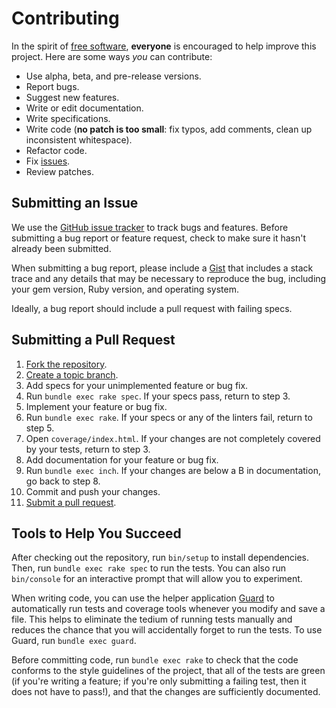 # Contributing

In the spirit of [free software], **everyone** is encouraged to help improve this project. Here are some ways *you* can contribute:

* Use alpha, beta, and pre-release versions.
* Report bugs.
* Suggest new features.
* Write or edit documentation.
* Write specifications.
* Write code (**no patch is too small**: fix typos, add comments, clean up inconsistent whitespace).
* Refactor code.
* Fix [issues].
* Review patches.

[free software]: http://www.fsf.org/licensing/essays/free-sw.html
[issues]: https://github.com/michaelherold/ksuid-ruby/issues

## Submitting an Issue

We use the [GitHub issue tracker][issues] to track bugs and features. Before submitting a bug report or feature request, check to make sure it hasn't already been submitted.

When submitting a bug report, please include a [Gist](https://gist.github.com) that includes a stack trace and any details that may be necessary to reproduce the bug, including your gem version, Ruby version, and operating system.

Ideally, a bug report should include a pull request with failing specs.

## Submitting a Pull Request

1. [Fork the repository].
2. [Create a topic branch].
3. Add specs for your unimplemented feature or bug fix.
4. Run `bundle exec rake spec`. If your specs pass, return to step 3.
5. Implement your feature or bug fix.
6. Run `bundle exec rake`. If your specs or any of the linters fail, return to step 5.
7. Open `coverage/index.html`. If your changes are not completely covered by your tests, return to step 3.
8. Add documentation for your feature or bug fix.
9. Run `bundle exec inch`. If your changes are below a B in documentation, go back to step 8.
10. Commit and push your changes.
11. [Submit a pull request].

[Create a topic branch]: https://help.github.com/articles/creating-and-deleting-branches-within-your-repository/
[Fork the repository]: http://learn.github.com/p/branching.html
[Submit a pull request]: https://help.github.com/articles/creating-a-pull-request/

## Tools to Help You Succeed

After checking out the repository, run `bin/setup` to install dependencies. Then, run `bundle exec rake spec` to run the tests. You can also run `bin/console` for an interactive prompt that will allow you to experiment.

When writing code, you can use the helper application [Guard][guard] to automatically run tests and coverage tools whenever you modify and save a file. This helps to eliminate the tedium of running tests manually and reduces the chance that you will accidentally forget to run the tests. To use Guard, run `bundle exec guard`.

Before committing code, run `bundle exec rake` to check that the code conforms to the style guidelines of the project, that all of the tests are green (if you're writing a feature; if you're only submitting a failing test, then it does not have to pass!), and that the changes are sufficiently documented.

[guard]: http://guardgem.org
[rubygems]: https://rubygems.org
